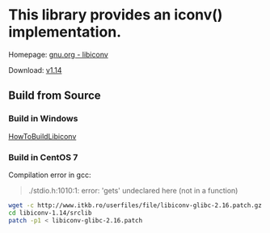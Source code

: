 # This library provides an iconv() implementation.

Homepage: [gnu.org - libiconv](http://www.gnu.org/software/libiconv)

Download: [v1.14](http://ftp.gnu.org/pub/gnu/libiconv/libiconv-1.14.tar.gz)

## Build from Source

### Build in Windows

[HowToBuildLibiconv](http://www.codeproject.com/Articles/302012/How-to-Build-libiconv-with-Microsoft-Visual-Studio)

### Build in CentOS 7

Compilation error in gcc:
> ./stdio.h:1010:1: error: 'gets' undeclared here (not in a function)

```Bash
wget -c http://www.itkb.ro/userfiles/file/libiconv-glibc-2.16.patch.gz
cd libiconv-1.14/srclib
patch -p1 < libiconv-glibc-2.16.patch
```
